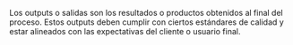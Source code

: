 Los outputs o salidas son los resultados o productos obtenidos al final del proceso. Estos outputs deben cumplir con ciertos estándares de calidad y estar alineados con las expectativas del cliente o usuario final. 